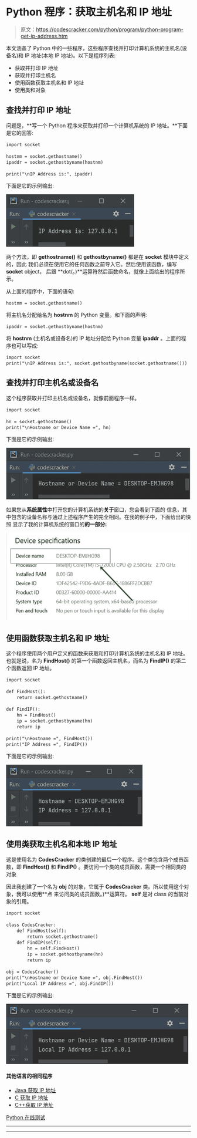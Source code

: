 # Python 程序：获取主机名和 IP 地址

> 原文：<https://codescracker.com/python/program/python-program-get-ip-address.htm>

本文涵盖了 Python 中的一些程序，这些程序查找并打印计算机系统的主机名(设备名)和 IP 地址(本地 IP 地址)。以下是程序列表:

*   获取并打印 IP 地址
*   获取并打印主机名
*   使用函数获取主机名和 IP 地址
*   使用类和对象

## 查找并打印 IP 地址

问题是，**写一个 Python 程序来获取并打印一个计算机系统的 IP 地址。**下面是它的回答:

```
import socket

hostnm = socket.gethostname()
ipaddr = socket.gethostbyname(hostnm)

print("\nIP Address is:", ipaddr)
```

下面是它的示例输出:

![python get ip address of computer](img/61672e9bdbcf0fcfdcd549b6d38339cc.png)

两个方法，即 **gethostname()** 和 **gethostbyname()** 都是在 **socket** 模块中定义的，因此 我们必须在使用它的任何函数之前导入它。然后使用该函数，编写 **socket** object， 后跟 **dot(。)**运算符然后函数命名，就像上面给出的程序所示。

从上面的程序中，下面的语句:

```
hostnm = socket.gethostname()
```

将主机名分配给名为 **hostnm** 的 Python 变量。和下面的声明:

```
ipaddr = socket.gethostbyname(hostnm)
```

将 **hostnm** (主机名或设备名)的 IP 地址分配给 Python 变量 **ipaddr** 。上面的程序也可以写成:

```
import socket
print("\nIP Address is:", socket.gethostbyname(socket.gethostname()))
```

## 查找并打印主机名或设备名

这个程序获取并打印主机名或设备名，就像前面程序一样。

```
import socket

hn = socket.gethostname()
print("\nHostname or Device Name =", hn)
```

下面是它的示例输出:

![python program get hostname](img/a5540c5889da5dc8459fb814f91347ec.png)

如果您从**系统属性**中打开您的计算机系统的**关于**窗口，您会看到下面的 信息，其中包含的设备名称与通过上述程序产生的完全相同。在我的例子中，下面给出的快照 显示了我的计算机系统的窗口的**的一部分:**

![python system device name hostname](img/7f17748b726c0949f4690ba71e019215.png)

## 使用函数获取主机名和 IP 地址

这个程序使用两个用户定义的函数来获取和打印计算机系统的主机名和 IP 地址。也就是说，名为 **FindHost()** 的第一个函数返回主机名，而名为 **FindIP()** 的第二个函数返回 IP 地址。

```
import socket

def FindHost():
    return socket.gethostname()

def FindIP():
    hn = FindHost()
    ip = socket.gethostbyname(hn)
    return ip

print("\nHostname =", FindHost())
print("IP Address =", FindIP())
```

下面是它的示例输出:

![python program get ip address](img/0919475f054484819a863676571d0117.png)

## 使用类获取主机名和本地 IP 地址

这是使用名为 **CodesCracker** 的类创建的最后一个程序。这个类包含两个成员函数，即 **FindHost()** 和 **FindIP()** 。要访问一个类的成员函数，需要一个相同类的对象

因此我创建了一个名为 **obj** 的对象，它属于 **CodesCracker** 类。所以使用这个对象，我可以使用**点 来访问类的成员函数。)**运算符。 **self** 是对 class 的当前对象的引用。

```
import socket

class CodesCracker:
    def FindHost(self):
        return socket.gethostname()
    def FindIP(self):
        hn = self.FindHost()
        ip = socket.gethostbyname(hn)
        return ip

obj = CodesCracker()
print("\nHostname or Device Name =", obj.FindHost())
print("Local IP Address =", obj.FindIP())
```

下面是它的示例输出:

![python program ip address](img/fb21336b1160aa7cc0b61e6609d95e14.png)

#### 其他语言的相同程序

*   [Java 获取 IP 地址](/java/program/java-program-get-ip-address.htm)
*   [C 获取 IP 地址](/c/program/c-program-get-ip-address.htm)
*   [C++获取 IP 地址](/cpp/program/cpp-program-get-ip-address.htm)

[Python 在线测试](/exam/showtest.php?subid=10)

* * *

* * *